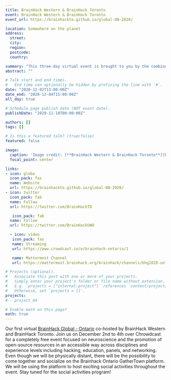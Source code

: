 ```yaml
---
title: BrainHack Western & BrainHack Toronto
event: BrainHack Western & BrainHack Toronto
event_url: https://brainhackto.github.io/global-ON-2020/

location: Somewhere on the planet
address:
  street:
  city:
  region:
  postcode:
  country:

summary: "This three-day virtual event is brought to you by the combined efforts of the BrianHack Toronto and BrainHack Western teams!."
abstract: ""

# Talk start and end times.
#   End time can optionally be hidden by prefixing the line with `#`.
date: "2020-12-02T13:00:00Z"
date_end: "2020-12-04T15:00:00Z"
all_day: true

# Schedule page publish date (NOT event date).
publishDate: "2020-11-18T00:00:00Z"

authors: []
tags: []

# Is this a featured talk? (true/false)
featured: false

image:
  caption: 'Image credit: [**BrainHack Western & BrainHack Toronto**](https://brainhackto.github.io/global-ON-2020/)'
  focal_point: center

links:
- icon: globe
  icon_pack: fas
  name: Website
  url: https://brainhackto.github.io/global-ON-2020/
- icon: twitter
  icon_pack: fab
  name: Follow
  url: https://twitter.com/BrainHackTO

   icon_pack: fab
  name: Follow
  url: https://twitter.com/BrainHackUWO

  - icon: video
   icon_pack: fas
   name: Streaming
   url: https://www.crowdcast.io/e/brainhack-ontario/1

   name: Mattermost Channel
   url: https://mattermost.brainhack.org/brainhack/channels/bhg2020-ontario

# Projects (optional).
#   Associate this post with one or more of your projects.
#   Simply enter your project's folder or file name without extension.
#   E.g. `projects = ["internal-project"]` references `content/project/deep-learning/index.md`.
#   Otherwise, set `projects = []`.
projects:
# - project_84

# Enable math on this page?
math: true
---
```


Our first virtual [BrainHack Global - Ontario](https://brainhackto.github.io/global-ON-2020/) co-hosted by BrainHack Western and BrainHack Toronto. 
Join us on December 2nd to 4th over Chrowdcast for a completely free event focused on neuroscience and the promotion of open-source resources in an 
accessible way across disciplines and experience levels including hacking, education, panels, and networking. Even though we will be physically distant, 
there will be the possibility to come together and socialize on the Brainhack Ontario GatherTown platform. We will be using the platform to host exciting
 social activities throughout the event. Stay tuned for the social activities program!
